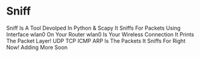 # Sniff
Sniff Is A Tool Devolped In Python & Scapy It Sniffs For Packets Using Interface wlan0 On Your Router wlan0 Is Your Wireless Connection It Prints The Packet Layer!
UDP TCP ICMP ARP Is The Packets It Sniffs For Right Now!
Adding More Soon 
